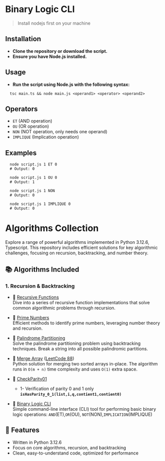 # Binary Logic CLI
> Install nodejs first on your machine
## Installation
  - **Clone the repository or download the script.**
  - **Ensure you have Node.js installed.**
## Usage
  - **Run the script using Node.js with the following syntax:**
  ```shell
    tsc main.ts && node main.js <operand1> <operator> <operand2>
  ``` 
## Operators

  - `ET` (AND operation)
  - `OU` (OR operation)
  - `NON` (NOT operation, only needs one operand)
  - `IMPLIQUE` (Implication operation)
## Examples

  ```shell
    node script.js 1 ET 0
    # Output: 0

    node script.js 1 OU 0
    # Output: 1

    node script.js 1 NON
    # Output: 0

    node script.js 1 IMPLIQUE 0
    # Output: 0
  ```

# Algorithms Collection

Explore a range of powerful algorithms implemented in Python 3.12.6, Typescript. This repository includes efficient solutions for key algorithmic challenges, focusing on recursion, backtracking, and number theory.

## 📚 Algorithms Included

### 1. **Recursion & Backtracking**
- 🔗 [Recursive Functions](https://github.com/TsitouhRanjafy/Python/tree/recursive)  
  Dive into a series of recursive function implementations that solve common algorithmic problems through recursion.

- 🔗 [Prime Numbers](https://github.com/TsitouhRanjafy/Python/blob/base/base.py)  
  Efficient methods to identify prime numbers, leveraging number theory and recursion.

- 🔗 [Palindrome Partitioning](https://github.com/TsitouhRanjafy/Python/tree/palindrome.partitioning)  
  Solve the palindrome partitioning problem using backtracking techniques. Break a string into all possible palindromic partitions.

- 🔗 [Merge Array](https://github.com/TsitouhRanjafy/Python/blob/merge-array/merge-array.py) ([LeetCode 88](https://leetcode.com/problems/merge-sorted-array/submissions/1526158540))  
    Python solution for merging two sorted arrays in-place. The algorithm runs in `O(m + n)` time complexity and uses `O(1)` extra space.

- 🔗 [CheckParity01](https://github.com/TsitouhRanjafy/Python/blob/parity/parity.py)  
    - 1- Verification of parity 0 and 1 only **`isHasParity_0_1(list,i,q,contient1,contient0)`**

- 🔗 [Binary Logic CLI](https://github.com/TsitouhRanjafy/Algorithme-/blob/verite_binaire/main.ts)  
     Simple command-line interface (CLI) tool for performing basic binary logic operations: `AND`(ET),`OR`(OU), `NOT`(NON),`IMPLICATION`(IMPLIQUE)

## 🚀 Features
- Written in Python 3.12.6
- Focus on core algorithms, recursion, and backtracking
- Clean, easy-to-understand code, optimized for performance

